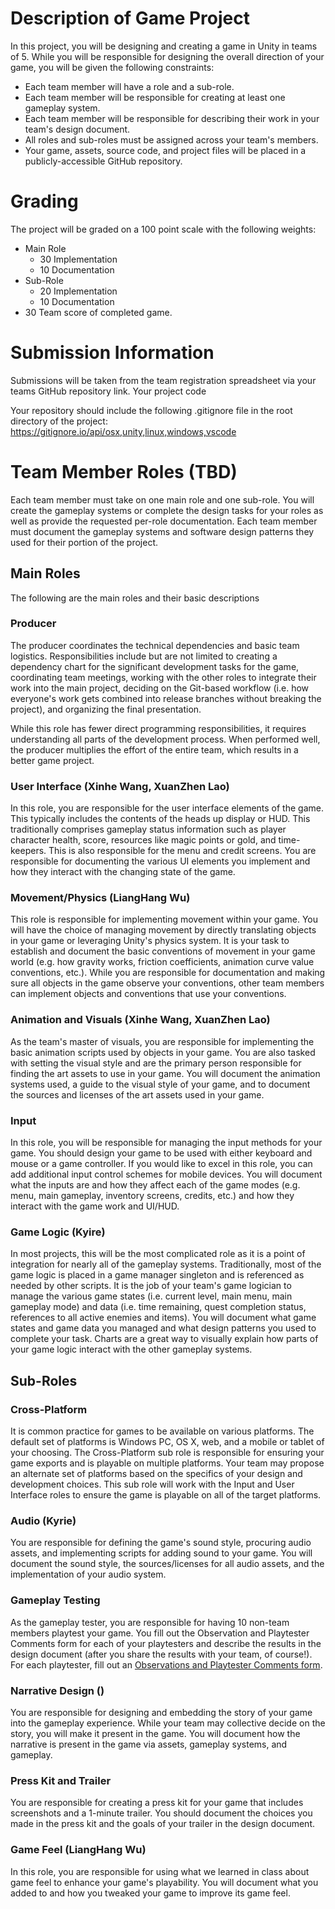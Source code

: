 # Description of Game Project

In this project, you will be designing and creating a game in Unity in teams of 5. While you will be responsible for designing the overall direction of your game, you will be given the following constraints:
* Each team member will have a role and a sub-role.
* Each team member will be responsible for creating at least one gameplay system.
* Each team member will be responsible for describing their work in your team's design document. 
* All roles and sub-roles must be assigned across your team's members.
* Your game, assets, source code, and project files will be placed in a publicly-accessible GitHub repository.

# Grading

The project will be graded on a 100 point scale with the following weights:
* Main Role
  * 30 Implementation
  * 10 Documentation
* Sub-Role
  * 20 Implementation
  * 10 Documentation
* 30 Team score of completed game.

# Submission Information

Submissions will be taken from the team registration spreadsheet via your teams GitHub repository link. Your project code

Your repository should include the following .gitignore file in the root directory of the project: https://gitignore.io/api/osx,unity,linux,windows,vscode

# Team Member Roles (TBD)

Each team member must take on one main role and one sub-role. You will create the gameplay systems or complete the design tasks for your roles as well as provide the requested per-role documentation. Each team member must document the gameplay systems and software design patterns they used for their portion of the project.

## Main Roles

The following are the main roles and their basic descriptions


### Producer

The producer coordinates the technical dependencies and basic team logistics. Responsibilities include but are not limited to creating a dependency chart for the significant development tasks for the game, coordinating team meetings, working with the other roles to integrate their work into the main project, deciding on the Git-based workflow (i.e. how everyone's work gets combined into release branches without breaking the project), and organizing the final presentation.

While this role has fewer direct programming responsibilities, it requires understanding all parts of the development process. When performed well, the producer multiplies the effort of the entire team, which results in a better game project.

### User Interface (Xinhe Wang, XuanZhen Lao)

In this role, you are responsible for the user interface elements of the game. This typically includes the contents of the heads up display or HUD. This traditionally comprises gameplay status information such as player character health, score, resources like magic points or gold,  and time-keepers. This is also responsible for the menu and credit screens. You are responsible for documenting the various UI elements you implement and how they interact with the changing state of the game.

### Movement/Physics (LiangHang Wu)

This role is responsible for implementing movement within your game. You will have the choice of managing movement by directly translating objects in your game or leveraging Unity's physics system. It is your task to establish and document the basic conventions of movement in your game world (e.g. how gravity works, friction coefficients, animation curve value conventions, etc.). While you are responsible for documentation and making sure all objects in the game observe your conventions, other team members can implement objects and conventions that use your conventions.

### Animation and Visuals (Xinhe Wang, XuanZhen Lao)

As the team's master of visuals, you are responsible for implementing the basic animation scripts used by objects in your game. You are also tasked with setting the visual style and are the primary person responsible for finding the art assets to use in your game. You will document the animation systems used, a guide to the visual style of your game, and to document the sources and licenses of the art assets used in your game. 

### Input 

In this role, you will be responsible for managing the input methods for your game. You should design your game to be used with either keyboard and mouse or a game controller. If you would like to excel in this role, you can add additional input control schemes for mobile devices. You will document what the inputs are and how they affect each of the game modes (e.g. menu, main gameplay, inventory screens, credits, etc.) and how they interact with the game work and UI/HUD.

### Game Logic (Kyire)

In most projects, this will be the most complicated role as it is a point of integration for nearly all of the gameplay systems. Traditionally, most of the game logic is placed in a game manager singleton and is referenced as needed by other scripts. It is the job of your team's game logician to manage the various game states (i.e. current level, main menu, main gameplay mode) and data (i.e. time remaining, quest completion status, references to all active enemies and items).  You will document what game states and game data you managed and what design patterns you used to complete your task. Charts are a great way to visually explain how parts of your game logic interact with the other gameplay systems.

## Sub-Roles


### Cross-Platform

It is common practice for games to be available on various platforms. The default set of platforms is Windows PC, OS X, web, and a mobile or tablet of your choosing. The Cross-Platform sub role is responsible for ensuring your game exports and is playable on multiple platforms. Your team may propose an alternate set of platforms based on the specifics of your design and development choices. This sub role will work with the Input and User Interface roles to ensure the game is playable on all of the target platforms.

### Audio (Kyrie)

You are responsible for defining the game's sound style, procuring audio assets, and implementing scripts for adding sound to your game. You will document the sound style, the sources/licenses for all audio assets, and the implementation of your audio system.

### Gameplay Testing

As the gameplay tester, you are responsible for having 10 non-team members playtest your game. You fill out the Observation and Playtester Comments form for each of your playtesters and describe the results in the design document (after you share the results with your team, of course!). For each playtester, fill out an [Observations and Playtester Comments form](https://docs.google.com/document/d/1oW7AulzjpEocDmMikRL0S0PKxlRrOxsEEP7KB-nGg-A/edit?usp=sharing).

### Narrative Design ()

You are responsible for designing and embedding the story of your game into the gameplay experience. While your team may collective decide on the story, you will make it present in the game. You will document how the narrative is present in the game via assets, gameplay systems, and gameplay.

### Press Kit and Trailer

You are responsible for creating a press kit for your game that includes screenshots and a 1-minute trailer. You should document the choices you made in the press kit and the goals of your trailer in the design document.

### Game Feel (LiangHang Wu)

In this role, you are responsible for using what we learned in class about game feel to enhance your game's playability. You will document what you added to and how you tweaked your game to improve its game feel.


